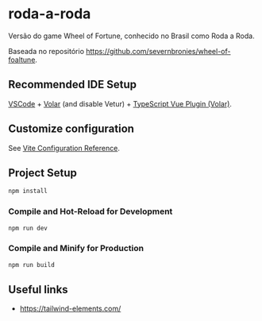 # roda-a-roda

Versão do game Wheel of Fortune, conhecido no Brasil como Roda a Roda.

Baseada no repositório <https://github.com/severnbronies/wheel-of-foaltune>.

## Recommended IDE Setup

[VSCode](https://code.visualstudio.com/) + [Volar](https://marketplace.visualstudio.com/items?itemName=Vue.volar) (and disable Vetur) + [TypeScript Vue Plugin (Volar)](https://marketplace.visualstudio.com/items?itemName=Vue.vscode-typescript-vue-plugin).

## Customize configuration

See [Vite Configuration Reference](https://vitejs.dev/config/).

## Project Setup

```sh
npm install
```

### Compile and Hot-Reload for Development

```sh
npm run dev
```

### Compile and Minify for Production

```sh
npm run build
```

## Useful links

- <https://tailwind-elements.com/>
